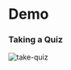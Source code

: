 # Demo

### Taking a Quiz

![take-quiz](https://user-images.githubusercontent.com/24983943/75606171-09dd0100-5a9f-11ea-8ef6-6a908dc65350.gif)

